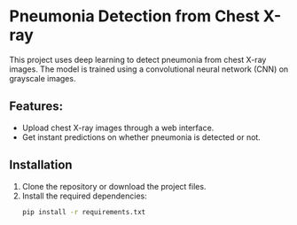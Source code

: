 # Pneumonia Detection from Chest X-ray

This project uses deep learning to detect pneumonia from chest X-ray images. The model is trained using a convolutional neural network (CNN) on grayscale images.

## Features:
- Upload chest X-ray images through a web interface.
- Get instant predictions on whether pneumonia is detected or not.

## Installation

1. Clone the repository or download the project files.
2. Install the required dependencies:
   ```bash
   pip install -r requirements.txt
